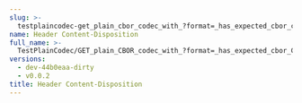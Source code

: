 ```yaml
---
slug: >-
  testplaincodec-get_plain_cbor_codec_with_?format=_has_expected_cbor_content-type_and_body_as-is-header_content-disposition
name: Header Content-Disposition
full_name: >-
  TestPlainCodec/GET_plain_CBOR_codec_with_?format=_has_expected_cbor_Content-Type_and_body_as-is/Header_Content-Disposition
versions:
  - dev-44b0eaa-dirty
  - v0.0.2
title: Header Content-Disposition
---
```


